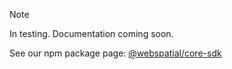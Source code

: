 
> [!NOTE]
> In testing. Documentation coming soon.

See our npm package page: [@webspatial/core-sdk](https://www.npmjs.com/package/@webspatial/core-sdk?activeTab=readme)